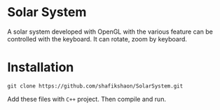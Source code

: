 # Solar System
A solar system developed with OpenGL with the various feature can be controlled with the keyboard. It can rotate, zoom by keyboard.

# Installation
`git clone https://github.com/shafikshaon/SolarSystem.git`

Add these files with `C++` project. Then compile and run.

